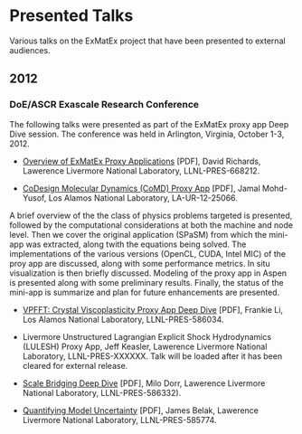 Presented Talks
===============

Various talks on the ExMatEx project that have been presented to external audiences.

2012
----

### DoE/ASCR Exascale Research Conference ###

The following talks were presented as part of the ExMatEx proxy app Deep Dive session. The
conference was held in Arlington, Virginia, October 1-3, 2012.

* [Overview of ExMatEx Proxy Applications](https://github.com/downloads/exmatex/presented-talks/ProxyAppDeepDiveIntro.pdf) [PDF], 
David Richards,  Lawerence Livermore National Laboratory, LLNL-PRES-668212.



* [CoDesign Molecular Dynamics (CoMD) Proxy App](https://github.com/downloads/exmatex/presented-talks/CoMD_DeepDive.pdf) [PDF], 
Jamal Mohd-Yusof,  Los Alamos National Laboratory, LA-UR-12-25066.

 A brief overview of the the class of physics problems targeted is presented, followed by the 
 computational considerations at both the machine and node level. Then we cover the original application
 (SPaSM) from which the mini-app was extracted, along twith the equations being solved. The implementations of
 the various versions (OpenCL, CUDA, Intel MIC) of the proy app are discussed, along with some performance
 metrics. In situ visualization is then briefly discussed. Modeling of the proxy app in Aspen is
 presented along with some preliminary results. Finally, the status of the mini-app is summarize and
 plan for future enhancements are presented.

* [VPFFT: Crystal Viscoplasticity Proxy App Deep Dive](https://github.com/downloads/exmatex/presented-talks/VPFFT_DeepDive.pdf) [PDF], 
Frankie Li,  Los Alamos National Laboratory, LLNL-PRES-586034.



* Livermore Unstructured Lagrangian Explicit Shock Hydrodynamics (LULESH) Proxy App, 
Jeff Keasler,  Lawerence Livermore National Laboratory, LLNL-PRES-XXXXXX. Talk will be loaded after it has been
cleared for external release.



* [Scale Bridging Deep Dive](https://github.com/downloads/exmatex/presented-talks/scale-bridging-milo-dorr.pdf) [PDF], 
Milo Dorr,  Lawerence Livermore National Laboratory, LLNL-PRES-586332).



* [Quantifying Model Uncertainty](https://github.com/downloads/exmatex/presented-talks/ProxyAppDeepDiveUQ.pdf) [PDF], 
James Belak,  Lawerence Livermore National Laboratory, LLNL-PRES-585774.


